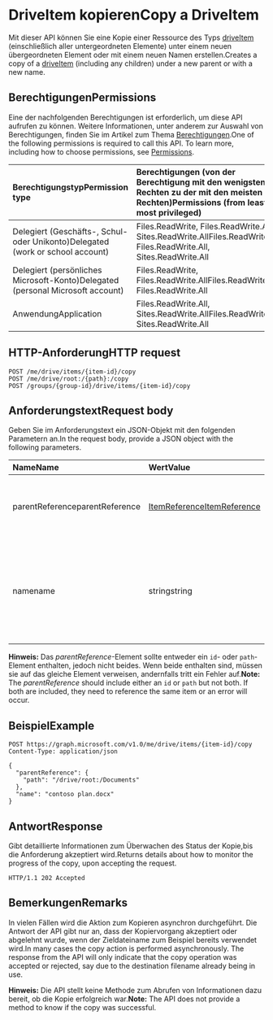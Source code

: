 # <a name="copy-a-driveitem"></a><span data-ttu-id="b925d-101">DriveItem kopieren</span><span class="sxs-lookup"><span data-stu-id="b925d-101">Copy a DriveItem</span></span>

<span data-ttu-id="b925d-102">Mit dieser API können Sie eine Kopie einer Ressource des Typs [driveItem](../resources/driveitem.md) (einschließlich aller untergeordneten Elemente) unter einem neuen übergeordneten Element oder mit einem neuen Namen erstellen.</span><span class="sxs-lookup"><span data-stu-id="b925d-102">Creates a copy of a [driveItem](../resources/driveitem.md) (including any children) under a new parent or with a new name.</span></span>

## <a name="permissions"></a><span data-ttu-id="b925d-103">Berechtigungen</span><span class="sxs-lookup"><span data-stu-id="b925d-103">Permissions</span></span>
<span data-ttu-id="b925d-p101">Eine der nachfolgenden Berechtigungen ist erforderlich, um diese API aufrufen zu können. Weitere Informationen, unter anderem zur Auswahl von Berechtigungen, finden Sie im Artikel zum Thema [Berechtigungen](../../../concepts/permissions_reference.md).</span><span class="sxs-lookup"><span data-stu-id="b925d-p101">One of the following permissions is required to call this API. To learn more, including how to choose permissions, see [Permissions](../../../concepts/permissions_reference.md).</span></span>

|<span data-ttu-id="b925d-106">Berechtigungstyp</span><span class="sxs-lookup"><span data-stu-id="b925d-106">Permission type</span></span>      | <span data-ttu-id="b925d-107">Berechtigungen (von der Berechtigung mit den wenigsten Rechten zu der mit den meisten Rechten)</span><span class="sxs-lookup"><span data-stu-id="b925d-107">Permissions (from least to most privileged)</span></span>              |
|:--------------------|:---------------------------------------------------------|
|<span data-ttu-id="b925d-108">Delegiert (Geschäfts-, Schul- oder Unikonto)</span><span class="sxs-lookup"><span data-stu-id="b925d-108">Delegated (work or school account)</span></span> | <span data-ttu-id="b925d-109">Files.ReadWrite, Files.ReadWrite.All, Sites.ReadWrite.All</span><span class="sxs-lookup"><span data-stu-id="b925d-109">Files.ReadWrite, Files.ReadWrite.All, Sites.ReadWrite.All</span></span>    |
|<span data-ttu-id="b925d-110">Delegiert (persönliches Microsoft-Konto)</span><span class="sxs-lookup"><span data-stu-id="b925d-110">Delegated (personal Microsoft account)</span></span> | <span data-ttu-id="b925d-111">Files.ReadWrite, Files.ReadWrite.All</span><span class="sxs-lookup"><span data-stu-id="b925d-111">Files.ReadWrite, Files.ReadWrite.All</span></span>    |
|<span data-ttu-id="b925d-112">Anwendung</span><span class="sxs-lookup"><span data-stu-id="b925d-112">Application</span></span> | <span data-ttu-id="b925d-113">Files.ReadWrite.All, Sites.ReadWrite.All</span><span class="sxs-lookup"><span data-stu-id="b925d-113">Files.ReadWrite.All, Sites.ReadWrite.All</span></span> |

## <a name="http-request"></a><span data-ttu-id="b925d-114">HTTP-Anforderung</span><span class="sxs-lookup"><span data-stu-id="b925d-114">HTTP request</span></span>

<!-- { "blockType": "ignored" } -->
```
POST /me/drive/items/{item-id}/copy
POST /me/drive/root:/{path}:/copy
POST /groups/{group-id}/drive/items/{item-id}/copy
```

## <a name="request-body"></a><span data-ttu-id="b925d-115">Anforderungstext</span><span class="sxs-lookup"><span data-stu-id="b925d-115">Request body</span></span>
<span data-ttu-id="b925d-116">Geben Sie im Anforderungstext ein JSON-Objekt mit den folgenden Parametern an.</span><span class="sxs-lookup"><span data-stu-id="b925d-116">In the request body, provide a JSON object with the following parameters.</span></span>


| <span data-ttu-id="b925d-117">Name</span><span class="sxs-lookup"><span data-stu-id="b925d-117">Name</span></span>            | <span data-ttu-id="b925d-118">Wert</span><span class="sxs-lookup"><span data-stu-id="b925d-118">Value</span></span>                                          | <span data-ttu-id="b925d-119">Beschreibung</span><span class="sxs-lookup"><span data-stu-id="b925d-119">Description</span></span>                                                                                                 |
|:----------------|:-----------------------------------------------|:------------------------------------------------------------------------------------------------------------|
| <span data-ttu-id="b925d-120">parentReference</span><span class="sxs-lookup"><span data-stu-id="b925d-120">parentReference</span></span> | [<span data-ttu-id="b925d-121">ItemReference</span><span class="sxs-lookup"><span data-stu-id="b925d-121">ItemReference</span></span>](../resources/itemreference.md) | <span data-ttu-id="b925d-p102">Optional.  Verweis auf das übergeordnete Element, in dem die Kopie erstellt wird.</span><span class="sxs-lookup"><span data-stu-id="b925d-p102">Optional. Reference to the parent item the copy will be created in.</span></span>                                         |
| <span data-ttu-id="b925d-124">name</span><span class="sxs-lookup"><span data-stu-id="b925d-124">name</span></span>            | <span data-ttu-id="b925d-125">string</span><span class="sxs-lookup"><span data-stu-id="b925d-125">string</span></span>                                         | <span data-ttu-id="b925d-p103">Optional.  Der neue Name der Kopie. Wenn dieser nicht angegeben wird, wird der gleiche Namen wie für das Original verwendet.</span><span class="sxs-lookup"><span data-stu-id="b925d-p103">Optional. The new name for the copy. If this isn't provided, the same name will be used as the original.</span></span>    |

<span data-ttu-id="b925d-p104">**Hinweis:** Das _parentReference_-Element sollte entweder ein `id`- oder `path`-Element enthalten, jedoch nicht beides. Wenn beide enthalten sind, müssen sie auf das gleiche Element verweisen, andernfalls tritt ein Fehler auf.</span><span class="sxs-lookup"><span data-stu-id="b925d-p104">**Note:** The _parentReference_ should include either an `id` or `path` but not both. If both are included, they need to reference the same item or an error will occur.</span></span>

## <a name="example"></a><span data-ttu-id="b925d-131">Beispiel</span><span class="sxs-lookup"><span data-stu-id="b925d-131">Example</span></span>

<!-- { "blockType": "request", "name": "copy-item", "scopes": "files.readwrite" } -->
```http
POST https://graph.microsoft.com/v1.0/me/drive/items/{item-id}/copy
Content-Type: application/json

{
  "parentReference": {
    "path": "/drive/root:/Documents"
  },
  "name": "contoso plan.docx"
}
```

## <a name="response"></a><span data-ttu-id="b925d-132">Antwort</span><span class="sxs-lookup"><span data-stu-id="b925d-132">Response</span></span>

<span data-ttu-id="b925d-133">Gibt detaillierte Informationen zum Überwachen des Status der Kopie,bis die Anforderung akzeptiert wird.</span><span class="sxs-lookup"><span data-stu-id="b925d-133">Returns details about how to monitor the progress of the copy, upon accepting the request.</span></span>

<!-- { "blockType": "response" } -->
```http
HTTP/1.1 202 Accepted
```

## <a name="remarks"></a><span data-ttu-id="b925d-134">Bemerkungen</span><span class="sxs-lookup"><span data-stu-id="b925d-134">Remarks</span></span>

<span data-ttu-id="b925d-p105">In vielen Fällen wird die Aktion zum Kopieren asynchron durchgeführt. Die Antwort der API gibt nur an, dass der Kopiervorgang akzeptiert oder abgelehnt wurde, wenn der Zieldateiname zum Beispiel bereits verwendet wird.</span><span class="sxs-lookup"><span data-stu-id="b925d-p105">In many cases the copy action is performed asynchronously. The response from the API will only indicate that the copy operation was accepted or rejected, say due to the destination filename already being in use.</span></span>

<span data-ttu-id="b925d-137">**Hinweis:** Die API stellt keine Methode zum Abrufen von Informationen dazu bereit, ob die Kopie erfolgreich war.</span><span class="sxs-lookup"><span data-stu-id="b925d-137">**Note:** The API does not provide a method to know if the copy was successful.</span></span>

<!-- {
  "type": "#page.annotation",
  "description": "Create a copy of an existing item.",
  "keywords": "copy existing item",
  "section": "documentation",
  "tocPath": "OneDrive/Item/Copy"
} -->
